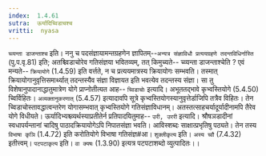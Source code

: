```yaml
---
index:  1.4.61
sutra:  ऊर्यादिच्विडाचश्च
vritti:  nyasa
---
```


`च्व्यन्ता डाजन्ताश्च` इति। ननु च पदसंज्ञायामन्तग्रहणेन ज्ञापितम्--`अन्यत्र संज्ञाविधौ प्रत्ययग्रहणे तदन्तविधिर्नास्ति` (पु.प.वृ.81) इति; अतश्च्विडाचोरेव गतिसंज्ञया भवितव्यम्, तत् किमुच्यते-- च्व्यन्ता डाजन्ताश्चेति ? एवं मन्यते-- `क्रियायोगे` (1.4.59) इति वर्त्तते, न च प्रत्ययमात्रस्य क्रियायोगः सम्भवति। तस्मात् क्रियायोगानुवृत्तिसमार्थ्यात् तदन्तस्यैव संज्ञा विज्ञायत इति भवत्येव तदन्तस्य संज्ञा। सा तु विशेषानुपादानाद्धातुमात्रेण योगे प्राप्नोतीत्यत आह-- `च्विडाचोः` इत्यादि। अभूततद्भावे कृभ्वस्तियोगे (5.4.50) च्विर्विहितः। `अव्यक्तानुकरणात्` (5.4.57) इत्यादावपि सूत्रे कृभ्वस्तियोगस्यानुवृत्तेर्डाजिपि तत्रैव विहितः। तेन च्विडाचोस्तावद्धात्वन्तरेण योगासम्भवात् कृभ्वस्तियोगे गतिसंज्ञाविधानम्। अतस्तत्साहचर्यादूर्यादीनामपि तैरेव योगे विधीयते। ऊर्यादिभ्यश्च्व्यर्थस्याप्रतीतेर्न प्रतिपादयितुमाह-- `उरी, उररी` इत्यादि। श्रौषञडादीनां स्वधापर्यन्तानां चादिषु पाठादक्रियायोगेऽपि निपातसंज्ञा भवति। आविस्शब्दः साक्षात्प्रभृतिषु पठ्यते। तेन तस्य `विभाषा कृञि` (1.4.72) इति करोतियोगे विभाषा गतिसंज्ञ#आ। `शुक्लीकृत्य` इति। `अस्य च्वौ` (7.4.32) इतीत्त्वम्। `पटपटाकृत्य` इति। `वा क्यषः` (1.3.90) इत्यत्र पटपटाशब्दो व्युत्पादितः।।

